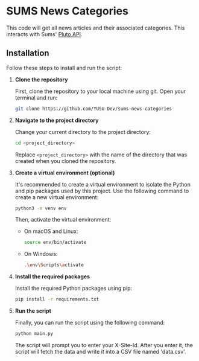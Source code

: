 # SUMS News Categories

This code will get all news articles and their associated categories. This interacts with Sums' [Pluto API](https://github.com/University-of-Lincoln-SU/External-Developer-Docs/tree/master/PlutoAPI).

## Installation

Follow these steps to install and run the script:

1. **Clone the repository**

    First, clone the repository to your local machine using git. Open your terminal and run:

    ```bash
    git clone https://github.com/YUSU-Dev/sums-news-categories
    ```

2. **Navigate to the project directory**

    Change your current directory to the project directory:

    ```bash
    cd <project_directory>
    ```

    Replace `<project_directory>` with the name of the directory that was created when you cloned the repository.

3. **Create a virtual environment (optional)**

    It's recommended to create a virtual environment to isolate the Python and pip packages used by this project. Use the following command to create a new virtual environment:

    ```bash
    python3 -m venv env
    ```

    Then, activate the virtual environment:

    - On macOS and Linux:

        ```bash
        source env/bin/activate
        ```

    - On Windows:

        ```bash
        .\env\Scripts\activate
        ```

4. **Install the required packages**

    Install the required Python packages using pip:

    ```bash
    pip install -r requirements.txt
    ```

5. **Run the script**

    Finally, you can run the script using the following command:

    ```bash
    python main.py
    ```

    The script will prompt you to enter your X-Site-Id. After you enter it, the script will fetch the data and write it into a CSV file named 'data.csv'.

